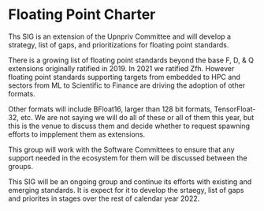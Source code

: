 # Floating Point Charter

Ths SIG is an extension of the Upnpriv Committee and will develop a strategy, list of gaps, and prioritizations for floating point standards.

There is a growing list of floating point standards beyond the base F, D, & Q extensions originally ratified in 2019. In 2021 we ratified Zfh. However floating point standards supporting targets from embedded to HPC and sectors from ML to Scientific to Finance are driving the adoption of other formats.

Other formats will include BFloat16, larger than 128 bit formats, TensorFloat-32, etc. We are not saying we will do all of these or all of them this year, but this is the venue to discuss them and decide whether to request spawning efforts to impplement them as extensions.

This group will work with the Software Committees to ensure that any support needed in the ecosystem for them will be discussed between the groups.

This SIG will be an ongoing group and continue its efforts with existing and emerging standards. It is expect for it to develop the srtaegy, list of gaps and priorites in stages over the rest of calendar year 2022.
